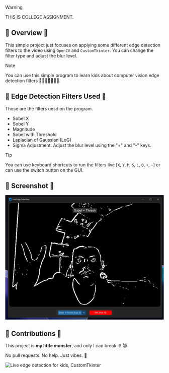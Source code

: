 > [!WARNING]  
> THIS IS COLLEGE ASSIGNMENT.

## 🙊 Overview 🙊

This simple project just focuses on applying some different edge detection filters to the video using `OpenCV` and `CustomTkinter`. You can change the filter type and adjust the blur level.

> [!NOTE]  
> You can use this simple program to learn kids about computer vision edge detection filters 🫠🫠🫠🧑‍🍼🧑‍🍼.

## 🫵 Edge Detection Filters Used 🫵

Those are the filters uesd on the program.

- Sobel X
- Sobel Y
- Magnitude
- Sobel with Threshold
- Laplacian of Gaussian (LoG)
- Sigma Adjustment: Adjust the blur level using the "+" and "-" keys.

> [!TIP]  
> You can use keyboard shortcuts to run the filters live [`X`, `Y`, `M`, `S`, `L`, `Q`, `+`, `-`] or can use the switch button on the GUI.

## 🗿 Screenshot 🗿

![Live edge detection for kids, CustomTkinter](https://github.com/melgoharyme/live-edge-detection/blob/main/demo.jpeg?raw=true)

## 🚫 Contributions 🚫

This project is **my little monster**, and only I can break it! 😈

No pull requests. No help. Just vibes. 🧃

![Live edge detection for kids, CustomTkinter](https://github.com/melgoharyme/live-edge-detection/blob/main/sticker_surprise_man.jpeg?raw=true)
